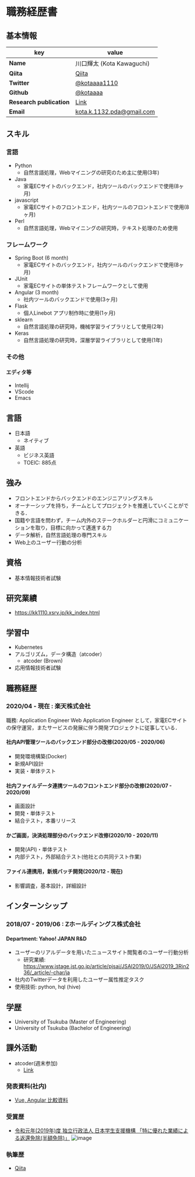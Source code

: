 # 職務経歴書

## 基本情報

|key|value|
|---|-----|
|**Name**|川口輝太 (Kota Kawaguchi)|
|**Qiita**|[Qiita](https://qiita.com/kotaaaa)|
|**Twitter**|[@kotaaaa1110](https://twitter.com/kotaaaa1110)|
|**Github**|[@kotaaaa](https://github.com/kotaaaa)|
|**Research publication**|[Link](https://kk1110.xsrv.jp/kk_index.html)|
|**Email**|kota.k.1132.pda@gmail.com|

## スキル
### 言語
- Python
  -  自然言語処理，Webマイニングの研究のため主に使用(3年)
- Java
   - 家電ECサイトのバックエンド，社内ツールのバックエンドで使用(8ヶ月)
- javascript 
  - 家電ECサイトのフロントエンド，社内ツールのフロントエンドで使用(8ヶ月)
- Perl
  - 自然言語処理，Webマイニングの研究時，テキスト処理のため使用

### フレームワーク
- Spring Boot (6 month)
  - 家電ECサイトのバックエンド，社内ツールのバックエンドで使用(8ヶ月)
- JUnit
  - 家電ECサイトの単体テストフレームワークとして使用
- Angular (3 month)
  - 社内ツールのバックエンドで使用(3ヶ月)
- Flask
  - 個人Linebot アプリ制作時に使用(1ヶ月)
- sklearn
  - 自然言語処理の研究時，機械学習ライブラリとして使用(2年)
- Keras
  - 自然言語処理の研究時，深層学習ライブラリとして使用(1年)

### その他

#### エディタ等
- Intellij
- VScode
- Emacs

## 言語

- 日本語
  - ネイティブ
- 英語
  - ビジネス英語
  - TOEIC: 885点

## 強み
- フロントエンドからバックエンドのエンジニアリングスキル
- オーナーシップを持ち，チームとしてプロジェクトを推進していくことができる．
- 国籍や言語を問わず，チーム内外のステークホルダーと円滑にコミュニケーションを取り，目標に向かって邁進する力
- データ解析，自然言語処理の専門スキル
- Web上のユーザー行動の分析

<!-- ## やったことはないが興味があるもの -->
<!-- Kubernetes -->

## 資格
- 基本情報技術者試験

## 研究業績
- https://kk1110.xsrv.jp/kk_index.html

## 学習中
- Kubernetes
- アルゴリズム，データ構造（atcoder）
  - atcoder (Brown)
- 応用情報技術者試験

## 職務経歴

### 2020/04 - 現在 : 楽天株式会社

職務: Application Engineer
Web Application Engineer として，家電ECサイトの保守運営，またサービスの発展に伴う開発プロジェクトに従事している．

#### 社内API管理ツールのバックエンド部分の改修(2020/05 - 2020/06)
- 開発環境構築(Docker)
- 新規API設計
- 実装・単体テスト

#### 社内ファイルデータ連携ツールのフロントエンド部分の改修(2020/07 - 2020/09)
- 画面設計
- 開発・単体テスト
- 結合テスト，本番リリース

#### かご画面，決済処理部分のバックエンド改修(2020/10 - 2020/11)
- 開発(API)・単体テスト
- 内部テスト，外部結合テスト(他社との共同テスト作業)

#### ファイル連携用，新規バッチ開発(2020/12 - 現在)
- 影響調査，基本設計，詳細設計

<!-- ## 課外活動 -->

<!-- ### 社外プロジェクト -->
<!-- * [運営に携わっているコミュニティ](そのコミュニティのconnpassやカンファレンスページのリンクとか) -->
<!-- * [副業で携わっているサービス](そのサービスのランディングページのリンクとか) -->

## **インターンシップ**
### 2018/07 - 2019/06 : Zホールディングス株式会社
#### Department: **Yahoo! JAPAN R&D**
- ユーザーのリアルデータを用いたニュースサイト閲覧者のユーザー行動分析
  - 研究業績: https://www.jstage.jst.go.jp/article/pjsai/JSAI2019/0/JSAI2019_3Rin236/_article/-char/ja
- 社内のTwitterデータを利用したユーザー属性推定タスク
- 使用技術: python, hql (hive)

## **学歴**
- University of Tsukuba (Master of Engineering)
- University of Tsukuba (Bachelor of Engineering)

## 課外活動
- atcoder(週末参加)
  - [Link](https://atcoder.jp/users/kotakota1110)

### 発表資料(社内)
* [Vue, Angular 比較資料](https://docs.google.com/presentation/d/1h_P7dhnW3S0hDDh1SePlVg5xgqcNsKFr04HTVTySlzo/edit?usp=sharing)

### 受賞歴
* [令和元年(2019年)度 独立行政法人 日本学生支援機構 「特に優れた業績による返還免除(半額免除)」](https://www.jasso.go.jp/shogakukin/taiyochu/gyosekimenjyo/index.html)
![image](https://user-images.githubusercontent.com/25422441/103165140-4a401380-4857-11eb-907d-457b28af81c6.png)


### 執筆歴
* [Qiita](https://qiita.com/kotaaaa)
